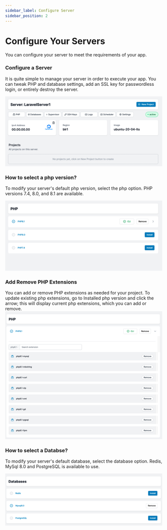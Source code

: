 ```yaml
---
sidebar_label: Configure Server
sidebar_position: 2
---
```


# Configure Your Servers

You can configure your server to meet the requirements of your app.

### Configure a Server

It is quite simple to manage your server in order to execute your app. You can tweak PHP and database settings, add an SSL key for passwordless login, or entirely destroy the server.

![Mezohub](./img/server-settings.png)

### How to select a php version?

To modify your server's default php version, select the php option. PHP versions 7.4, 8.0, and 8.1 are available.

![Mezohub](./img/default-php-version.png)

### Add Remove PHP Extensions

You can add or remove PHP extensions as needed for your project. To update existing php extensions, go to Installed php version and click the arrow; this will display current php extensions, which you can add or remove.
![Mezohub](./img/php-ext.png)
### How to select a Databse?
To modify your server's default database, select the database option. Redis, MySql 8.0 and PostgreSQL is available to use.

![Mezohub](./img/database.png)


